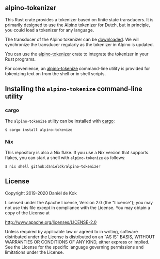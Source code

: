## alpino-tokenizer

This Rust crate provides a tokenizer based on finite state transducers.
It is primarily designed to use the
[Alpino](https://www.let.rug.nl/vannoord/alp/Alpino/) tokenizer for
Dutch, but in principle, you could load a tokenizer for any language.

The transducer of the Alpino tokenizer can be
[downloaded](https://github.com/danieldk/alpino-tokenizer/releases/download/0.3.0/alpino-tokenizer-20200315.proto.gz).
We will synchronize the transducer regularly as the tokenizer in
Alpino is updated.

You can use the [alpino-tokenizer](https://crates.io/crates/alpino-tokenizer)
crate to integrate the tokenizer in your Rust programs.

For convenience, an
[alpino-tokenize](https://crates.io/crates/alpino-tokenize)
command-line utility is provided for tokenizing text on from the shell
or in shell scripts.

## Installing the `alpino-tokenize` command-line utility

### cargo

The `alpino-tokenize` utility can be installed with
[cargo](https://rustup.rs/):

```shell
$ cargo install alpino-tokenize
```

### Nix

This repository is also a Nix flake. If you use a Nix version that
supports flakes, you can start a shell with `alpino-tokenize` as
follows:

```
$ nix shell github:danieldk/alpino-tokenizer
```

## License

Copyright 2019-2020 Daniël de Kok

Licensed under the Apache License, Version 2.0 (the "License");
you may not use this file except in compliance with the License.
You may obtain a copy of the License at

http://www.apache.org/licenses/LICENSE-2.0

Unless required by applicable law or agreed to in writing, software
distributed under the License is distributed on an "AS IS" BASIS,
WITHOUT WARRANTIES OR CONDITIONS OF ANY KIND, either express or implied.
See the License for the specific language governing permissions and
limitations under the License.
